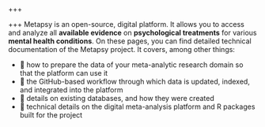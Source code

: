 +++

+++
Metapsy is an open-source, digital platform. It allows you to access and
analyze all **available evidence** on **psychological treatments** for various **mental health conditions**. On these pages, you can find detailed technical documentation of the Metapsy project. It covers, among other things:

* 🔎 how to prepare the data of your meta-analytic research domain so that the platform can use it
* 🔎 the GitHub-based workflow through which data is updated, indexed, and integrated into the platform
* 🔎 details on existing databases, and how they were created
* 🔎 technical details on the digital meta-analysis platform and R packages built for the project